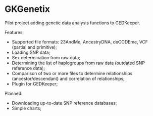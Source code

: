 # GKGenetix

Pilot project adding genetic data analysis functions to GEDKeeper.


Features:
- Supported file formats: 23AndMe, AncestryDNA, deCODEme, VCF (partial and primitive);
- Loading SNP data;
- Sex determination from raw data;
- Determining the list of haplogroups from raw data (outdated SNP reference data);
- Comparison of two or more files to determine relationships (ancestor/descendant) and correlation of relationships;
- Plugin for GEDKeeper;


Planned:
- Downloading up-to-date SNP reference databases;
- Simple charts;
